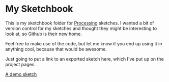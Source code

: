 My Sketchbook
=============

This is my sketchbook folder for [Processing](http://www.processing.org) sketches. I wanted a bit of version control for my sketches and thought they might be interesting to look at, so Github is their new home.

Feel free to make use of the code, but let me know if you end up using it in anything cool, because that would be awesome.

Just going to put a link to an exported sketch here, which I've put up on the project pages.

[A demo sketch](http://halfninja.github.com/sketchbook/demo-applet/)
